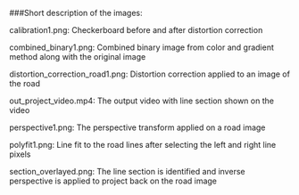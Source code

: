 ###Short description of the images:

calibration1.png:
Checkerboard before and after distortion correction

combined_binary1.png:
Combined binary image from color and gradient method along with the original image

distortion_correction_road1.png:
Distortion correction applied to an image of the road

out_project_video.mp4:
The output video with line section shown on the video

perspective1.png:
The perspective transform applied on a road image

polyfit1.png:
Line fit to the road lines after selecting the left and right line pixels

section_overlayed.png:
The line section is identified and inverse perspective is applied to project back on the road image